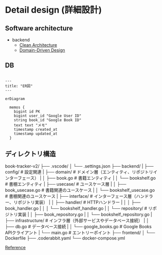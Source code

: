 # Detail design (詳細設計)

## Software architecture

- backend
  - [Clean Architecture](https://blog.cleancoder.com/uncle-bob/2012/08/13/the-clean-architecture.html)
  - [Domain-Driven Design](https://martinfowler.com/bliki/DomainDrivenDesign.html)

## DB

```mermaid

---
title: "ER図"
---

erDiagram

  memos {
    bigint id PK
    bigint user_id "Google User ID"
    string book_id "Google Book ID"
    text text "メモ"
    timestamp created_at
    timestamp updated_at
  }

```

## ディレクトリ構造

book-tracker-v2/
├── .vscode/
│   └── .settings.json
├── backend/
|    ├── config/               # 設定関連
|    ├── domain/               # ドメイン層（エンティティ、リポジトリインターフェース）
|    │   ├── book.go           # 書籍エンティティ
|    │   └── bookshelf.go      # 書棚エンティティ
|    ├── usecase/              # ユースケース層
|    │   ├── book_usecase.go   # 書籍関連のユースケース
|    │   └── bookshelf_usecase.go # 書棚関連のユースケース
|    ├── interface/            # インターフェース層（ハンドラー、リポジトリ実装）
|    │   ├── handler/          # HTTPハンドラー
|    │   │   ├── book_handler.go
|    │   │   └── bookshelf_handler.go
|    │   └── repository/       # リポジトリ実装
|    │       ├── book_repository.go
|    │       └── bookshelf_repository.go
|    ├── infrastructure/       # インフラ層（外部サービスやデータベース接続）
|    │   ├── db.go             # データベース接続
|    │   └── google_books.go   # Google Books APIクライアント
|    └── main.go               # エントリーポイント
├── frontend/
│   └── Dockerfile
├── .coderabbit.yaml
└── docker-compose.yml

[Reference](https://tree.nathanfriend.com/?s=(%27options!(%27fancy!true~fullPath!false~trailingSlash!true~rootDot!false)~5(%275%27book-tra4-v2*.vscode*3.settings.json*back0font0.coderabbi6do4-compose6%27)~version!%271%27)*%5Cn30end*3Do4file*3%20%204cker5source!6.yml*%0165430*)
